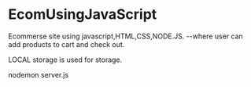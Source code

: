 # EcomUsingJavaScript

Ecommerse site using javascript,HTML,CSS,NODE.JS.
--where user can add products to cart and check out.

LOCAL storage is used for storage.

nodemon server.js
